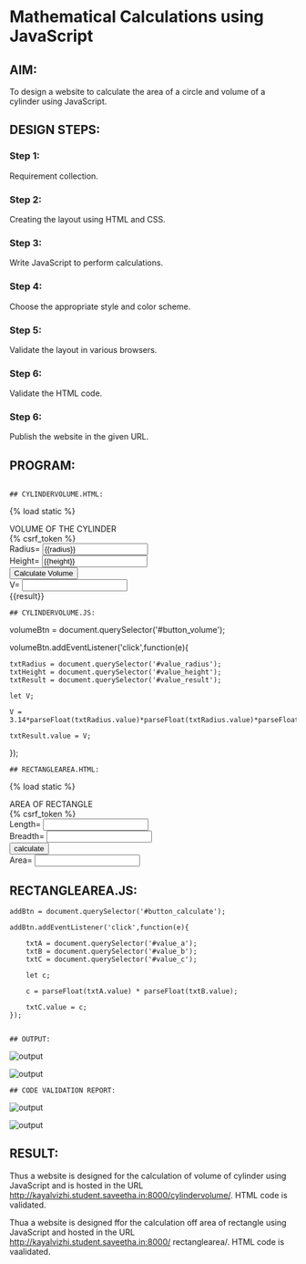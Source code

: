 # Mathematical Calculations using JavaScript
## AIM:
To design a website to calculate the area of a circle and volume of a cylinder using JavaScript.

## DESIGN STEPS:
### Step 1: 
Requirement collection.
### Step 2:
Creating the layout using HTML and CSS.
### Step 3:
Write JavaScript to perform calculations.
### Step 4:
Choose the appropriate style and color scheme.
### Step 5:
Validate the layout in various browsers.
### Step 6:
Validate the HTML code.
### Step 6:
Publish the website in the given URL.


## PROGRAM:
```

## CYLINDERVOLUME.HTML:
```
{% load static %}
<!DOCTYPE html>
<html lang="en">

<head>
    <title>VOLUME OF THE CYLINDER</title>
    <link rel="stylesheet" href="{% static 'css/cylindervolumescript.css' %}">
</head>

<body>
    <div class="container">
        <div class="formview">
            <div class="banner">
                VOLUME OF THE CYLINDER
            </div>
            <div class="content">
                <form action="/cylindervolume/" method="POST">
                    {% csrf_token %}
                    <div class="forminput">
                        <label for="value_radius">Radius=</label>
                        <input type="text" name="value_radius" id="value_radius" value="{{radius}}">
                    </div>
                    <div class="forminput">
                        <label for="value_height">Height=</label>
                        <input type="text" name="value_height" id="value_height" value="{{height}}">
                    </div>
                    <div class="forminput">
                        <button type="button" name="button_volume" id="button_volume">Calculate Volume</button>
                    </div>
                    <div class="forminput">
                        <label for="value_result">V=</label>
                        <input type="text" name="value_result" id="value_result" readonly>
                    </div>             
                    <div class="forminput">
                        {{result}}
                    </div>
                </form>
            </div>
        </div>
    </div>
    <script src="/static/js/cylindervolumescript.js"></script>
</body>

</html>

```
## CYLINDERVOLUME.JS:
```
volumeBtn = document.querySelector('#button_volume');

volumeBtn.addEventListener('click',function(e){

    txtRadius = document.querySelector('#value_radius');
    txtHeight = document.querySelector('#value_height');
    txtResult = document.querySelector('#value_result');

    let V;

    V = 3.14*parseFloat(txtRadius.value)*parseFloat(txtRadius.value)*parseFloat(txtHeight.value);

    txtResult.value = V;
});

```
## RECTANGLEAREA.HTML:
```
{% load static %}
<!DOCTYPE html>
<html lang="en">

<head>
    <title>AREA OF RECTANGLE</title>
    <link rel="stylesheet" href="{% static 'css/rectangleareascript.css' %}">
</head>

<body>
    <div class="container">
        <div class="formview">
            <div class="banner">
               AREA OF RECTANGLE 
            </div>
            <div class="content">
                <form action="/rectanglearea/" method="GET">
                    {% csrf_token %}
                    <div class="forminput">
                        <label for="value_a">Length=</label>
                        <input type="text" name="value_a" id="value_a">
                    </div>
                    <div  class="forminput">
                        <label for="value_b">Breadth=</label>
                        <input type="text" name="value_b" id="value_b">
                    </div>                    
                    <div class="forminput">
                        <button type="button" name="button_calculate" id="button_calculate">calculate</button>
                    </div>
                    <div  class="forminput">
                        <label for="value_c">Area=</label>
                        <input type="text" name="value_c" id="value_c" readonly>
                    </div>                    
                </form>
            </div>
        </div>
    </div>
    <script src="/static/js/rectangleareascript.js"></script>
</body>

</html>


## RECTANGLEAREA.JS:
```
addBtn = document.querySelector('#button_calculate');

addBtn.addEventListener('click',function(e){

    txtA = document.querySelector('#value_a');
    txtB = document.querySelector('#value_b');
    txtC = document.querySelector('#value_c');

    let c;

    c = parseFloat(txtA.value) * parseFloat(txtB.value);

    txtC.value = c;
});


## OUTPUT:
```
![output](.static/img/output1.jpg)

![output](.static/img/output2.jpg)

```
## CODE VALIDATION REPORT:
```
![output](.static/img/report1.jpg)

![output](.static/img/report2.jpg)


## RESULT:


Thus a website is designed for the calculation of volume of cylinder using JavaScript and is hosted in the URL http://kayalvizhi.student.saveetha.in:8000/cylindervolume/. HTML code is validated.
 
Thua a website is designed ffor the calculation off area of rectangle using JavaScript and hosted in the URL http://kayalvizhi.student.saveetha.in:8000/
rectanglearea/. HTML code is vaalidated.

